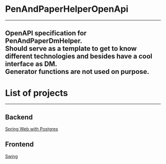 # PenAndPaperHelperOpenApi

----
OpenAPI specification for PenAndPaperDmHelper.  
Should serve as a template to get to know different technologies and besides have a cool interface as DM.  
Generator functions are not used on purpose.
----
# List of projects

----
## Backend
[Spring Web with Postgres](https://github.com/xome/PenAndPaperDmHelperBackendSpringPostgres)

## Frontend
[Swing]()